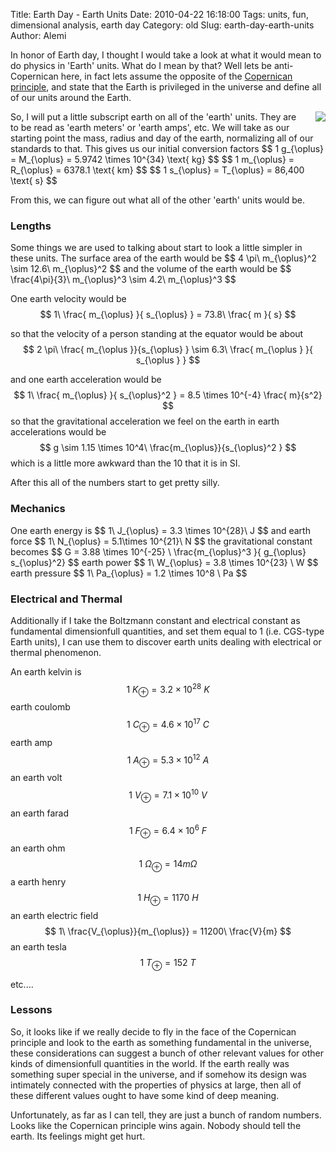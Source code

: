 Title: Earth Day - Earth Units
Date: 2010-04-22 16:18:00
Tags: units, fun, dimensional analysis, earth day
Category: old
Slug: earth-day-earth-units
Author: Alemi


In honor of Earth day, I thought I would take a look at what it would mean to do physics in 'Earth' units.  What do I mean by that?  Well lets be anti-Copernican here, in fact lets assume the opposite of the 
<a href="http://en.wikipedia.org/wiki/Copernican_principle">Copernican principle</a>, and state that the Earth is privileged in the universe and define all of our units around the Earth.  
<div class="separator" style="clear: both; text-align: center;"><a href="http://3.bp.blogspot.com/_YOjDhtygcuA/S9Cu1nxGXDI/AAAAAAAAAKU/JTtr_QKqdR8/s1600/50px-Earth_symbol.svg.png" imageanchor="1" style="clear: right; float: right; margin-bottom: 1em; margin-left: 1em;"><img border="0" src="http://3.bp.blogspot.com/_YOjDhtygcuA/S9Cu1nxGXDI/AAAAAAAAAKU/JTtr_QKqdR8/s320/50px-Earth_symbol.svg.png" /></a></div>
So, I will put a little subscript earth on all of the 'earth' units.  They are to be read as 'earth meters' or 'earth amps', etc.  We will take as our starting point the mass, radius and day of the earth, normalizing all of our standards to that.  This gives us our initial conversion factors
$$ 1 g_{\oplus} = M_{\oplus} =  5.9742 \times 10^{34} \text{ kg} $$
$$ 1 m_{\oplus}  = R_{\oplus} = 6378.1 \text{ km} $$
$$ 1 s_{\oplus} = T_{\oplus} = 86,400 \text{ s} $$

From this, we can figure out what all of the other 'earth' units would be.
<a name='more'></a>

<h3>Lengths</h3>
Some things we are used to talking about start to look a little simpler in these units.  The surface area of the earth would be 
$$ 4 \pi\ m_{\oplus}^2 \sim 12.6\ m_{\oplus}^2 $$
and the volume of the earth would be
$$ \frac{4\pi}{3}\ m_{\oplus}^3 \sim 4.2\ m_{\oplus}^3 $$

One earth velocity would be
$$ 1\ \frac{ m_{\oplus} }{ s_{\oplus} } = 73.8\ \frac{ m }{ s} $$

so that the velocity of a person standing at the equator would be about
$$ 2 \pi\ \frac{ m_{\oplus }}{s_{\oplus} } \sim 6.3\ \frac{ m_{\oplus } }{ s_{\oplus } } $$

and one earth acceleration would be
$$ 1\ \frac{ m_{\oplus} }{ s_{\oplus}^2 } = 8.5 \times 10^{-4} \frac{ m}{s^2} $$
so that the gravitational acceleration we feel on the earth in earth accelerations would be
$$ g \sim 1.15 \times 10^4\ \frac{m_{\oplus}}{s_{\oplus}^2 } $$
which is a little more awkward than the 10 that it is in SI.

After this all of the numbers start to get pretty silly.
<h3>Mechanics</h3>
One earth energy is
$$ 1\ J_{\oplus} = 3.3 \times 10^{28}\ J $$
and earth force
$$ 1\ N_{\oplus} = 5.1\times 10^{21}\ N $$
the gravitational constant becomes
$$ G = 3.88 \times 10^{-25} \ \frac{m_{\oplus}^3 }{ g_{\oplus} s_{\oplus}^2} $$
earth power
$$ 1\ W_{\oplus} = 3.8 \times 10^{23} \ W $$
earth pressure
$$ 1\ Pa_{\oplus} = 1.2 \times 10^8 \ Pa $$


<h3>Electrical and Thermal</h3>Additionally if I take the Boltzmann constant and electrical constant as fundamental dimensionfull quantities, and set them equal to 1 (i.e. CGS-type Earth units), I can use them to discover earth units dealing with electrical or thermal phenomenon.

An earth kelvin is
$$ 1\ K_{\oplus} = 3.2 \times 10^{28} \ K $$
earth coulomb
$$ 1\ C_{\oplus} = 4.6 \times 10^{17} \ C $$
earth amp
$$ 1\ A_{\oplus} = 5.3 \times 10^{12} \ A $$
an earth volt
$$ 1\ V_{\oplus} = 7.1 \times 10^{10} \ V $$
an earth farad
$$ 1\ F_{\oplus} = 6.4\times 10^6 \ F $$
an earth ohm
$$ 1\ \Omega_{\oplus} = 14 m\Omega$$
a earth henry
$$ 1\ H_{\oplus} = 1170 \ H $$
an earth electric field
$$ 1\ \frac{V_{\oplus}}{m_{\oplus}} = 11200\ \frac{V}{m} $$
an earth tesla
$$ 1\ T_{\oplus} = 152 \ T $$

etc....


<h3>Lessons</h3>So, it looks like if we really decide to fly in the face of the Copernican principle and look to the earth as something fundamental in the universe, these considerations can suggest a bunch of other relevant values for other kinds of dimensionfull quantities in the world.  If the earth really was something super special in the universe, and if somehow its design was intimately connected with the properties of physics at large, then all of these different values ought to have some kind of deep meaning.

Unfortunately, as far as I can tell, they are just a bunch of random numbers.  Looks like the Copernican principle wins again.  Nobody should tell the earth. Its feelings might get hurt.
